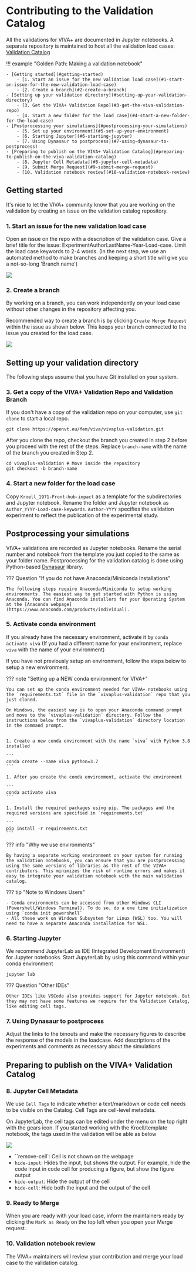 # Contributing to the Validation Catalog

All the validations for VIVA+ are documented in Jupyter notebooks. A separate repository is maintained to host all the validation load cases: [Validation Catalog](https://openvt.eu/fem/viva/vivaplus-validation)

!!! example "Golden Path: Making a validation notebook"

    - [Getting started](#getting-started)
        - [1. Start an issue for the new validation load case](#1-start-an-issue-for-the-new-validation-load-case)
        - [2. Create a branch](#2-create-a-branch)
    - [Setting up your validation directory](#setting-up-your-validation-directory)
        - [3. Get the VIVA+ Validation Repo](#3-get-the-viva-validation-repo)
        - [4. Start a new folder for the load case](#4-start-a-new-folder-for-the-load-case)
    - [Postprocessing your simulations](#postprocessing-your-simulations)
        - [5. Set up your environment](#5-set-up-your-environment)
        - [6. Starting Jupyter](#6-starting-jupyter)
        - [7. Using Dynasaur to postprocess](#7-using-dynasaur-to-postprocess)
    - [Preparing to publish on the VIVA+ Validation Catalog](#preparing-to-publish-on-the-viva-validation-catalog)
        - [8. Jupyter Cell Metadata](#8-jupyter-cell-metadata)
        - [9. Submit Merge Request](#9-submit-merge-request)
        - [10. Validation notebook review](#10-validation-notebook-review)
    

## **Getting started**

It's nice to let the VIVA+ community know that you are working on the validation by creating an issue on the validation catalog repository.

### 1. Start an issue for the new validation load case

Open an issue on the repo with a description of the validation case. Give a brief  title for the issue: ExperimentAuthorLastName-Year-Load-case. Limit the load case keywords to 2-4 words. (In the next step, we use an automated method to make branches and keeping a short title will give you a not-so-long 'Branch name')

![](img/contributor-guide-start-issue.gif)

### 2. Create a branch

 By working on a branch, you can work independently on your load case without other changes in the repository affecting you.

 Recommended way to create a branch is by clicking `Create Merge Request` within the issue as shown below. This keeps your branch connected to the issue you created for the load case.

![](img/validation-catalog-start-branch.png)

## **Setting up your validation directory**

The following steps assume that you have Git installed on your system.

### 3. Get a copy of the VIVA+ Validation Repo and Validation Branch

If you don't have a copy of the validation repo on your computer, use `git clone` to start a local repo.

```
git clone https://openvt.eu/fem/viva/vivaplus-validation.git
```
After you clone the repo, checkout the branch you created in step 2 before you proceed with the rest of the steps. Replace `branch-name` with the name of the branch you created in Step 2.

```
cd vivaplus-validation # Move inside the repository
git checkout -b branch-name
```
### 4. Start a new folder for the load case

Copy `Kroell_1971-Front-hub-impact` as a template for the subdirectories and Jupyter notebook. 
Rename the folder and Jupyter notebook as `Author_YYYY-Load-case-keywords`. 
`Author-YYYY` specifies the validation experiment to reflect the publication of the experimental study. 

## **Postprocessing your simulations**

VIVA+ validations are recorded as Jupyter notebooks. Rename the serial number and notebook from the template you just copied to the same as your folder name. Postprocessing for the validation catalog is done using Python-based [Dynasaur](../user-guide/50-postprocess-dynasaur.md) library.

??? Question "If you do not have Anaconda/Miniconda Installations"

    The following steps require Anaconda/Miniconda to setup working environments. The easiest way to get started with Python is using Anaconda. You can find Anaconda installers for your Operating System at the [Anaconda webpage](https://www.anaconda.com/products/individual). 

### 5. Activate conda environment 

If you already have the necessary environment, activate it by `conda activate viva` (If you had a different name for your environment, replace `viva` with the name of your environment)

If you have not previously setup an environment, follow the steps below to setup a new environment.

??? note "Setting up a NEW conda environment for VIVA+"

    You can set up the conda environment needed for VIVA+ notebooks using the `requirements.txt` file in the `vivaplus-validation` repo that you just cloned.

    On Windows, the easiest way is to open your Anaconda command prompt and move to the `vivaplus-validation` directory. Follow the instructions below from the `vivaplus-validation` directory location in the command prompt. 


    1. Create a new conda environment with the name `viva` with Python 3.8 installed

    ```
    conda create --name viva python=3.7
    ```

    1. After you create the conda environment, activate the environment

    ```
    conda activate viva
    ```

    1. Install the required packages using pip. The packages and the required versions are specified in `requirements.txt`

    ```
    pip install -r requirements.txt
    ```


??? info "Why we use environments"

    By having a separate working environment on your system for running the validation notebooks, you can ensure that you are postprocessing using the same versions of libraries as the rest of the VIVA+ contributors. This minimizes the risk of runtime errors and makes it easy to integrate your validation notebook with the main validation catalog.

??? tip "Note to Windows Users"

    - Conda environments can be accessed from other Windows CLI (Powershell/Windows Terminal). To do so, do a one time initialization using `conda init powershell` 
    - All these work on Windows Subsystem for Linux (WSL) too. You will need to have a separate Anaconda installation for WSL. 
        

### 6. Starting Jupyter

We recommend JupyterLab as IDE (Integrated Development Environment) for Jupyter notebooks. Start JupyterLab by using this command within your conda environment 

```
jupyter lab 
```

??? Question "Other IDEs"

    Other IDEs like VSCode also provides support for Jupyter notebook. But they may not have some features we require for the Validation Catalog, like editing cell tags.

### 7. Using Dynasaur to postprocess

Adjust the links to the binouts and make the necessary figures to describe the response of the models in the loadcase. Add descriptions of the experiments and comments as necessary about the simulations.

<!-- TODO: Add note on snippets -->
## **Preparing to publish on the VIVA+ Validation Catalog**

### 8. Jupyter Cell Metadata

We use `Cell Tags` to indicate whether a text/markdown or code cell needs to be visible on the Catalog. Cell Tags are cell-level metadata.

On JupyterLab, the cell tags can be edited under the menu on the top right with the gears icon. If you started working with the Kroell/template notebook, the tags used in the validation will be able as below

![](img/cell-tags.png)

- ``remove-cell`: Cell is not shown on the webpage
- `hide-input`: Hides the input, but shows the output. For example, hide the code input in code cell for producing a figure, but show the figure output
- `hide-output`: Hide the output of the cell
- `hide-cell`: Hide both the input and the output of the cell

### 9. Ready to Merge

When you are ready with your load case, inform the maintainers ready by clicking the `Mark as Ready` on the top left when you open your Merge request.

<!-- TODO: (Jobin) Update checklist -->

### 10. Validation notebook review

The VIVA+ maintainers will review your contribution and merge your load case to the validation catalog. 